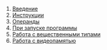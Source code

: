 1) [Введение](Введение.md)
2) [Инструкции](Инструкции.md)
3) [Операнды](Операнды.md)
4) [При запуске программы](<При запуске программы.md>)
5) [Работа с вещественными типами](<Работа с вещественными числами.md>)
6) [Работа с видеопамятью](<Работа с видеопамятью.md>)
